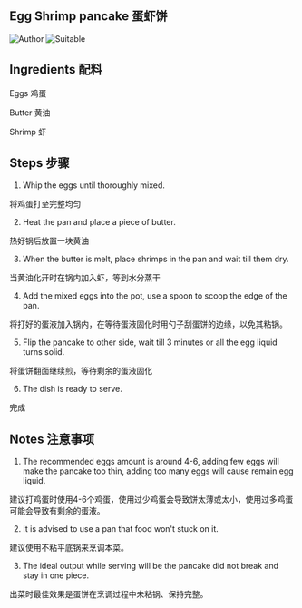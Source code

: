 ## Egg Shrimp pancake 蛋虾饼

![Author](https://img.shields.io/badge/Author-wwdpm__b1owcar-blueviolet)
![Suitable](https://img.shields.io/badge/Suitable-4%20People-brightgreen)

## Ingredients 配料

Eggs 鸡蛋

Butter 黄油

Shrimp 虾

## Steps 步骤

1. Whip the eggs until thoroughly mixed.
  
  将鸡蛋打至完整均匀

2. Heat the pan and place a piece of butter.
  
  热好锅后放置一块黄油

3. When the butter is melt, place shrimps in the pan and wait till them dry.
  
  当黄油化开时在锅内加入虾，等到水分蒸干
  
4. Add the mixed eggs into the pot, use a spoon to scoop the edge of the pan.
  
  将打好的蛋液加入锅内，在等待蛋液固化时用勺子刮蛋饼的边缘，以免其粘锅。

5. Flip the pancake to other side, wait till 3 minutes or all the egg liquid turns solid.
  
  将蛋饼翻面继续煎，等待剩余的蛋液固化

6. The dish is ready to serve.
  
  完成
  
## Notes 注意事项

1. The recommended eggs amount is around 4-6, adding few eggs will make the pancake too thin, adding too many eggs will cause remain egg liquid.

  建议打鸡蛋时使用4-6个鸡蛋，使用过少鸡蛋会导致饼太薄或太小，使用过多鸡蛋可能会导致有剩余的蛋液。
  
2. It is advised to use a pan that food won't stuck on it.

  建议使用不粘平底锅来烹调本菜。
  
3. The ideal output while serving will be the pancake did not break and stay in one piece.

  出菜时最佳效果是蛋饼在烹调过程中未粘锅、保持完整。
  
  
  

